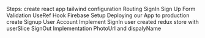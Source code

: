 Steps:
create react app
tailwind configuration
Routing
SignIn
Sign Up
Form Validation
UseRef Hook
Firebase Setup
Deploying our App to production
create Signup User Account
Implement SignIn user
created redux store with userSlice
SignOut Implementation
PhotoUrl and dispalyName
